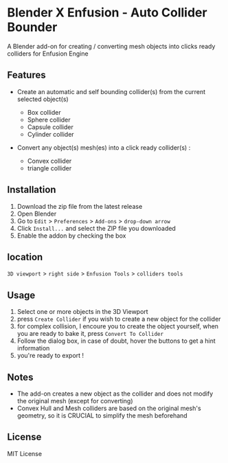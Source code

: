 # Blender X Enfusion - Auto Collider Bounder

A Blender add-on for creating / converting mesh objects into clicks ready colliders for Enfusion Engine

## Features

- Create an automatic and self bounding collider(s) from the current selected object(s)
  - Box collider
  - Sphere collider
  - Capsule collider
  - Cylinder collider

- Convert any object(s) mesh(es) into a click ready collider(s) :
  - Convex collider
  - triangle collider

## Installation

1. Download the zip file from the latest release 
2. Open Blender
3. Go to `Edit` > `Preferences` > `Add-ons` > `drop-down arrow`
4. Click `Install...` and select the ZIP file you downloaded
5. Enable the addon by checking the box

## location 

`3D viewport` > `right side` > `Enfusion Tools` > `colliders tools`

## Usage

1. Select one or more objects in the 3D Viewport
2. press `Create Collider` if you wish to create a new object for the collider
3. for complex collision, I encoure you to create the object yourself,
    when you are ready to bake it, press `Convert To Collider`
4. Follow the dialog box, in case of doubt, hover the buttons to get a hint information
5. you're ready to export !


## Notes

- The add-on creates a new object as the collider and does not modify the original mesh (except for converting)
- Convex Hull and Mesh colliders are based on the original mesh's geometry, so it is CRUCIAL to simplify the mesh beforehand

## License

MIT License
